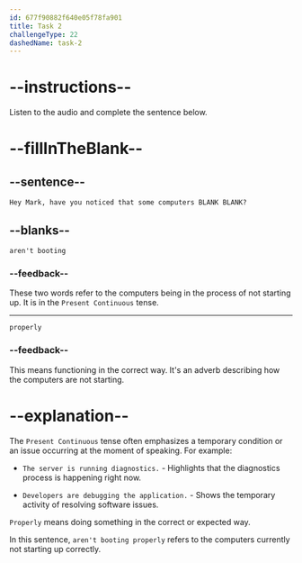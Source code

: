 ```yaml
---
id: 677f90882f640e05f78fa901
title: Task 2
challengeType: 22
dashedName: task-2
---
```


<!-- (audio) Sarah: Hey Mark, have you noticed that some computers aren't booting properly? -->

# --instructions--

Listen to the audio and complete the sentence below.

# --fillInTheBlank--

## --sentence--

`Hey Mark, have you noticed that some computers BLANK BLANK?`

## --blanks--

`aren't booting`

### --feedback--

These two words refer to the computers being in the process of not starting up. It is in the `Present Continuous` tense.

---

`properly`

### --feedback--

This means functioning in the correct way. It's an adverb describing how the computers are not starting.

# --explanation--

The `Present Continuous` tense often emphasizes a temporary condition or an issue occurring at the moment of speaking. For example:

- `The server is running diagnostics.` - Highlights that the diagnostics process is happening right now.

- `Developers are debugging the application.` - Shows the temporary activity of resolving software issues.

`Properly` means doing something in the correct or expected way.

In this sentence, `aren't booting properly` refers to the computers currently not starting up correctly.
